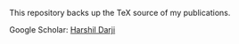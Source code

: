 This repository backs up the TeX source of my publications.

Google Scholar: [Harshil Darji](https://scholar.google.com/citations?user=c5KToK8AAAAJ&hl=en)
